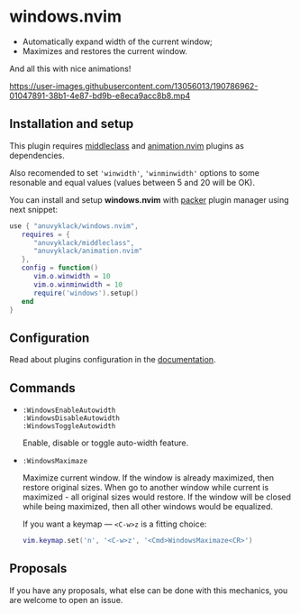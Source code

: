 # windows.nvim

- Automatically expand width of the current window;
- Maximizes and restores the current window.

And all this with nice animations!

https://user-images.githubusercontent.com/13056013/190786962-01047891-38b1-4e87-bd9b-e8eca9acc8b8.mp4

## Installation and setup

This plugin requires [middleclass](https://github.com/anuvyklack/middleclass)
and [animation.nvim](https://github.com/anuvyklack/animation.nvim) plugins as
dependencies.

Also recomended to set `'winwidth'`, `'winminwidth'` options to some resonable
and equal values (values between 5 and 20 will be OK).

You can install and setup **windows.nvim** with [packer](https://github.com/wbthomason/packer.nvim)
plugin manager using next snippet:

```lua
use { "anuvyklack/windows.nvim",
   requires = {
      "anuvyklack/middleclass",
      "anuvyklack/animation.nvim"
   },
   config = function()
      vim.o.winwidth = 10
      vim.o.winminwidth = 10
      require('windows').setup()
   end
}
```

## Configuration

Read about plugins configuration in the [documentation](https://github.com/anuvyklack/windows.nvim/blob/main/doc/windows.txt).

## Commands

- `:WindowsEnableAutowidth`  
  `:WindowsDisableAutowidth`  
  `:WindowsToggleAutowidth`

  Enable, disable or toggle auto-width feature.

- `:WindowsMaximaze`		

  Maximize current window. If the window is already maximized, then restore
  original sizes. When go to another window while current is maximized - all
  original sizes would restore. If the window will be closed while being
  maximized, then all other windows would be equalized.

  If you want a keymap — `<C-w>z` is a fitting choice:
  ```lua
  vim.keymap.set('n', '<C-w>z', '<Cmd>WindowsMaximaze<CR>')
  ```

## Proposals

If you have any proposals, what else can be done with this mechanics, you are
welcome to open an issue.
